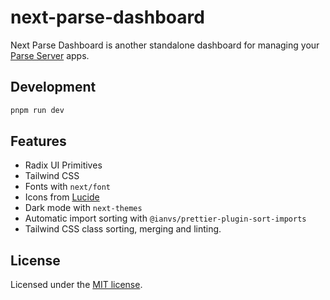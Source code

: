 # next-parse-dashboard

Next Parse Dashboard is another standalone dashboard for managing your [Parse Server](https://github.com/ParsePlatform/parse-server) apps.

## Development

```bash
pnpm run dev
```

## Features

- Radix UI Primitives
- Tailwind CSS
- Fonts with `next/font`
- Icons from [Lucide](https://lucide.dev)
- Dark mode with `next-themes`
- Automatic import sorting with `@ianvs/prettier-plugin-sort-imports`
- Tailwind CSS class sorting, merging and linting.

## License

Licensed under the [MIT license](LICENSE).
